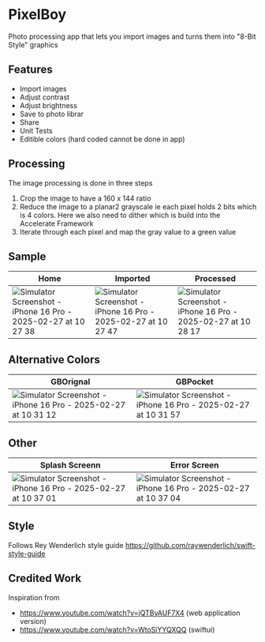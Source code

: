 #  PixelBoy
Photo processing app that lets you import images and turns them into "8-Bit Style" graphics

## Features
- Import images
- Adjust contrast
- Adjust brightness
- Save to photo librar
- Share
- Unit Tests
- Editible colors (hard coded cannot be done in app)

## Processing
The image processing is done in three steps 
1. Crop the image to have a 160 x 144 ratio
2. Reduce the image to a planar2 grayscale ie each pixel holds 2 bits which is 4 colors. Here we also need to dither which is build into the Accelerate Framework
3. Iterate through each pixel and map the gray value to a green value


## Sample 
| Home | Imported | Processed|
|------|------|------|
|![Simulator Screenshot - iPhone 16 Pro - 2025-02-27 at 10 27 38](https://github.com/user-attachments/assets/896e91a4-6409-43f4-bd7a-6b469ffb9006)|![Simulator Screenshot - iPhone 16 Pro - 2025-02-27 at 10 27 47](https://github.com/user-attachments/assets/c367888f-6bc0-47e5-9171-56dc48179f05)|![Simulator Screenshot - iPhone 16 Pro - 2025-02-27 at 10 28 17](https://github.com/user-attachments/assets/ace1a433-f765-4313-8eda-d3103a9d9c49)|


##  Alternative Colors
| GBOrignal | GBPocket |
|------|------|
|![Simulator Screenshot - iPhone 16 Pro - 2025-02-27 at 10 31 12](https://github.com/user-attachments/assets/38aa387d-30f7-41ba-bccc-f8c6d52e42cf)|![Simulator Screenshot - iPhone 16 Pro - 2025-02-27 at 10 31 57](https://github.com/user-attachments/assets/1d5ef5ac-8436-4944-b9b8-705d57e2a684)|


## Other
| Splash Screenn| Error Screen|
|------|------|
|![Simulator Screenshot - iPhone 16 Pro - 2025-02-27 at 10 37 01](https://github.com/user-attachments/assets/e218051c-f8cb-4473-8d20-cfbac6574eb3)|![Simulator Screenshot - iPhone 16 Pro - 2025-02-27 at 10 37 04](https://github.com/user-attachments/assets/5d01e27b-79b8-4459-921c-e262b095add6)|


## Style 
Follows Rey Wenderlich style guide https://github.com/raywenderlich/swift-style-guide

## Credited Work
Inspiration from 
- https://www.youtube.com/watch?v=jQTByAUF7X4 (web application version)
- https://www.youtube.com/watch?v=WtoSiYYQXQQ (swiftui)
